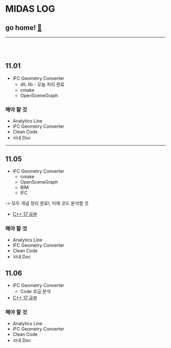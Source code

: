 # MIDAS LOG

## go home! [:house_with_garden:](https://github.com/wnsgml972/midas_log)

---

<br/><br/>

## 11.01

 * IFC Geometry Converter
    * dll, lib - 오늘 처리 완료
    * cmake
    * OpenSceneGraph

### 해야 할 것

  * Analytics Line
  * IFC Geometry Converter
  * Clean Code
  * 사내 Doc


<hr/>

## 11.05

 * IFC Geometry Converter
    * cmake
    * OpenSceneGraph
    * BIM
    * IFC

-> 모두 개념 정리 완료!, 이제 코드 분석할 것

 * [C++ 17 공부](./cpp17.md)


### 해야 할 것

  * Analytics Line
  * IFC Geometry Converter
  * Clean Code
  * 사내 Doc



## 11.06

 * IFC Geometry Converter
   * Code 조금 분석   
 * [C++ 17 공부](./cpp17.md)


### 해야 할 것

  * Analytics Line
  * IFC Geometry Converter
  * Clean Code
  * 사내 Doc
